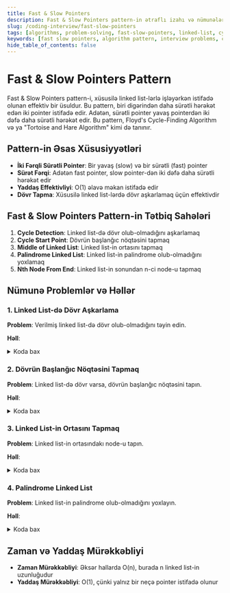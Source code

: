 ```yaml
---
title: Fast & Slow Pointers
description: Fast & Slow Pointers pattern-in ətraflı izahı və nümunələr
slug: /coding-interview/fast-slow-pointers
tags: [algorithms, problem-solving, fast-slow-pointers, linked-list, cycle-detection]
keywords: [fast slow pointers, algorithm pattern, interview problems, cycle detection, tortoise hare]
hide_table_of_contents: false
---
```


# Fast & Slow Pointers Pattern
Fast & Slow Pointers pattern-i, xüsusilə linked list-lərlə işləyərkən istifadə olunan effektiv bir üsuldur. Bu pattern, biri digərindən daha sürətli hərəkət edən iki pointer istifadə edir. Adətən, sürətli pointer yavaş pointerdən iki dəfə daha sürətli hərəkət edir. Bu pattern, Floyd's Cycle-Finding Algorithm və ya "Tortoise and Hare Algorithm" kimi də tanınır.

## Pattern-in Əsas Xüsusiyyətləri

- **İki Fərqli Sürətli Pointer**: Bir yavaş (slow) və bir sürətli (fast) pointer
- **Sürət Fərqi**: Adətən fast pointer, slow pointer-dən iki dəfə daha sürətli hərəkət edir
- **Yaddaş Effektivliyi**: O(1) əlavə məkan istifadə edir
- **Dövr Tapma**: Xüsusilə linked list-lərdə dövr aşkarlamaq üçün effektivdir

## Fast & Slow Pointers Pattern-in Tətbiq Sahələri

1. **Cycle Detection**: Linked list-də dövr olub-olmadığını aşkarlamaq
2. **Cycle Start Point**: Dövrün başlanğıc nöqtəsini tapmaq
3. **Middle of Linked List**: Linked list-in ortasını tapmaq
4. **Palindrome Linked List**: Linked list-in palindrome olub-olmadığını yoxlamaq
5. **Nth Node From End**: Linked list-in sonundan n-ci node-u tapmaq

## Nümunə Problemlər və Həllər

### 1. Linked List-də Dövr Aşkarlama

**Problem**: Verilmiş linked list-də dövr olub-olmadığını təyin edin.

**Həll**:
<details>
<summary>Koda bax</summary>

```java
public boolean hasCycle(ListNode head) {
    if (head == null || head.next == null) {
        return false;
    }
    
    ListNode slow = head;
    ListNode fast = head;
    
    while (fast != null && fast.next != null) {
        slow = slow.next;          // 1 addım irəli
        fast = fast.next.next;     // 2 addım irəli
        
        if (slow == fast) {        // Əgər pointerlər görüşürsə, dövr var
            return true;
        }
    }
    
    return false;                  // Fast pointer sona çatdı, dövr yoxdur
}
```
</details>

### 2. Dövrün Başlanğıc Nöqtəsini Tapmaq

**Problem**: Linked list-də dövr varsa, dövrün başlanğıc nöqtəsini tapın.

**Həll**:
<details>
<summary>Koda bax</summary>

```java
public ListNode detectCycle(ListNode head) {
    if (head == null || head.next == null) {
        return null;
    }
    
    // Dövr aşkarlama
    ListNode slow = head;
    ListNode fast = head;
    boolean hasCycle = false;
    
    while (fast != null && fast.next != null) {
        slow = slow.next;
        fast = fast.next.next;
        
        if (slow == fast) {
            hasCycle = true;
            break;
        }
    }
    
    if (!hasCycle) {
        return null;
    }
    
    // Dövrün başlanğıcını tapmaq
    slow = head;
    while (slow != fast) {
        slow = slow.next;
        fast = fast.next;
    }
    
    return slow;  // Dövrün başlanğıc nöqtəsi
}
```
</details>

### 3. Linked List-in Ortasını Tapmaq

**Problem**: Linked list-in ortasındakı node-u tapın.

**Həll**:

<details>
<summary>Koda bax</summary>

```java
public ListNode middleNode(ListNode head) {
    if (head == null) {
        return null;
    }
    
    ListNode slow = head;
    ListNode fast = head;
    
    while (fast != null && fast.next != null) {
        slow = slow.next;          // 1 addım irəli
        fast = fast.next.next;     // 2 addım irəli
    }
    
    return slow;  // Orta node
}
```
</details>

### 4. Palindrome Linked List

**Problem**: Linked list-in palindrome olub-olmadığını yoxlayın.

**Həll**:

<details>
<summary>Koda bax</summary>

```java
public boolean isPalindrome(ListNode head) {
    if (head == null || head.next == null) {
        return true;
    }
    
    // Orta nöqtəni tapmaq
    ListNode slow = head;
    ListNode fast = head;
    
    while (fast.next != null && fast.next.next != null) {
        slow = slow.next;
        fast = fast.next.next;
    }
    
    // İkinci yarını çevirmək
    ListNode secondHalf = reverseList(slow.next);
    ListNode firstHalf = head;
    
    // İki yarını müqayisə etmək
    while (secondHalf != null) {
        if (firstHalf.val != secondHalf.val) {
            return false;
        }
        firstHalf = firstHalf.next;
        secondHalf = secondHalf.next;
    }
    
    return true;
}

private ListNode reverseList(ListNode head) {
    ListNode prev = null;
    ListNode current = head;
    
    while (current != null) {
        ListNode next = current.next;
        current.next = prev;
        prev = current;
        current = next;
    }
    
    return prev;
}
```
</details>

## Zaman və Yaddaş Mürəkkəbliyi
- **Zaman Mürəkkəbliyi**: Əksər hallarda O(n), burada n linked list-in uzunluğudur
- **Yaddaş Mürəkkəbliyi**: O(1), çünki yalnız bir neçə pointer istifadə olunur